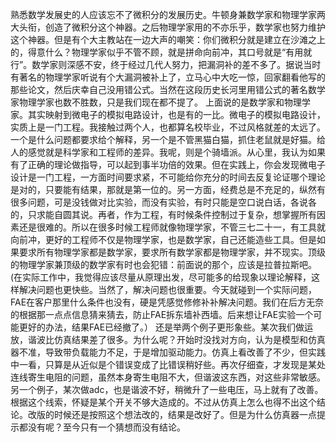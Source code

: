 熟悉数学发展史的人应该忘不了微积分的发展历史。牛顿身兼数学家和物理学家两大头衔，创造了微积分这个神器。之后物理学家用的不亦乐乎，数学家也努力维护这个神器。但是有个大主教站在一边大声的嘲笑：你们微积分就是建立在沙滩之上的，得意什么？物理学家似乎不管不顾，就是拼命向前冲，其口号就是“有用就行”。数学家则深感不安，终于经过几代人努力，把漏洞补的差不多了。据说当时有著名的物理学家听说有个大漏洞被补上了，立马心中大吃一惊，回家翻看他写的那些论文，然后庆幸自己没用错公式。当然在这段历史长河里用错公式的著名数学家物理学家也数不胜数，只是我们现在都不提了。
上面说的是数学家和物理学家。其实映射到微电子的模拟电路设计，也是有的一比。微电子的模拟电路设计，实质上是一门工程。我接触过两个人，也都算名校毕业，不过风格就差的太远了。一个是什么问题都要求给个解释，另一个是不管黑猫白猫，抓住老鼠就是好猫。给人的感觉就是科学家和工程师的差异。我呢，则是个骑墙派。从心里，我认为如果有了正确的理论做指导，可以起到事半功倍的效果。但在实践上，你会发现微电子设计是一门工程，一方面时间要求紧，不可能给你充分的时间去反复论证哪个理论是对的，只要能有结果，那就是第一位的。另一方面，经费总是不充足的，纵然有很多问题，可是没钱做对比实验，而没有实验，有时只能是空口说白话，各说各的，只求能自圆其说。再者，作为工程，有时候条件控制过于复杂，想掌握所有因素还是很难的。所以在很多时候工程师就像物理学家，不管三七二十一，有工具就向前冲，更好的工程师不仅是物理学家，也是数学家，自己还能造些工具。但是如果要求所有物理学家都是数学家，要求所有数学家都是物理学家，并不现实。顶级的物理学家兼顶级的数学家有时也会犯错：前面说的那个，应该是拉普拉斯吧。(在实际工作中，我觉得应该尽量从原理出发，尽可能多的给现象以理论解释，这样解决问题也更快些。当然了，解决问题也很重要。今天就碰到一个实际问题，FAE在客户那里什么条件也没有，硬是凭感觉修修补补解决问题。我们在后方无奈的根据那一点点信息猜来猜去，防止FAE拆东墙补西墙。后来想让FAE实验一个可能更好的办法，结果FAE已经撤了。）
还是举两个例子更形象些。某次我们做运放，谐波比仿真结果差了很多。为什么呢？开始时没找对方向，认为是模型和仿真器不准，导致带负载能力不足，于是增加驱动能力。仿真上看改善了不少，但实践中一看，只算是从近似是个错误变成了比错误稍好些。再次仔细查，才发现是某处连线寄生电阻的问题，虽然本身寄生电阻不大，但谐波这东西，对这些非常敏感。另一个例子，某次做adc，也是谐波不好，稍微升了一些电压，马上就有了改善。根据这个线索，怀疑是某个开关不够大造成的。不过从仿真上怎么也得不出这个结论。改版的时候还是按照这个想法改的，结果是改好了。但是为什么仿真器一点提示都没有呢？至今只有一个猜想而没有结论。
 

